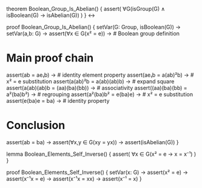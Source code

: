 theorem Boolean_Group_Is_Abelian() {
  assert(
    ∀G(isGroup(G) ∧ isBoolean(G) → isAbelian(G))
  )
} ↔

proof Boolean_Group_Is_Abelian() {
  setVar(G: Group, isBoolean(G)) →
  setVar(a,b: G) →
  assert(∀x ∈ G(x² = e)) →  # Boolean group definition
  
  # Main proof chain
  assert(ab = ae₁b) →        # identity element property
  assert(ae₁b = a(ab)²b) →   # x² = e substitution
  assert(a(ab)²b = a(ab)(ab)b) →  # expand square
  assert(a(ab)(ab)b = (aa)(ba)(bb)) →  # associativity
  assert((aa)(ba)(bb) = a²(ba)b²) →  # regrouping
  assert(a²(ba)b² = e(ba)e) →  # x² = e substitution
  assert(e(ba)e = ba) →       # identity property
  
  # Conclusion
  assert(ab = ba) →
  assert(∀x,y ∈ G(xy = yx)) →
  assert(isAbelian(G))
}

lemma Boolean_Elements_Self_Inverse() {
  assert(
    ∀x ∈ G(x² = e → x = x⁻¹)
  )
}

proof Boolean_Elements_Self_Inverse() {
  setVar(x: G) →
  assert(x² = e) →
  assert(x⁻¹x = e) →
  assert(x⁻¹x = xx) →
  assert(x⁻¹ = x)
}